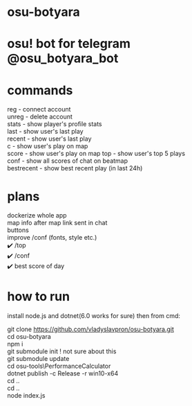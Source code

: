 # osu-botyara

# osu! bot for telegram @osu_botyara_bot

# commands 
reg - connect account  
unreg - delete account  
stats - show player's profile stats  
last - show user's last play  
recent - show user's last play  
c - show user's play on map  
score - show user's play on map 
top - show user's top 5 plays  
conf - show all scores of chat on beatmap  
bestrecent - show best recent play (in last 24h)  

# plans  
dockerize whole app  
map info after map link sent in chat   
buttons  
improve /conf (fonts, style etc.)  
:heavy_check_mark: /top   
:heavy_check_mark: /conf  
:heavy_check_mark: best score of day  

# how to run
install node.js and dotnet(6.0 works for sure)
then from cmd:

git clone https://github.com/vladyslavpron/osu-botyara.git  
cd osu-botyara   
npm i  
git submodule init ! not sure about this  
git submodule update    
cd osu-tools\PerformanceCalculator  
dotnet publish -c Release -r win10-x64  
cd ..  
cd ..  
node index.js  
